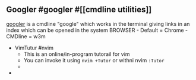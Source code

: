## Googler  #googler #[[cmdline utilities]] 
[googler](https://github.com/jarun/googler#features) is a cmdline "google" which works in the terminal giving links in an index which can be opened in the system BROWSER
	- Default = Chrome
	- CMDline = w3m
- VimTutur #nvim
	- This is an online/in-program tutorail for vim
	- You can invoke it using `nvim +Tutor` or withni nvim `:Tutor`
	-
-